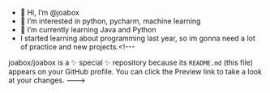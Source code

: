 - 👋 Hi, I’m @joabox 
- 👀 I’m interested in python, pycharm, machine learning
- 🌱 I’m currently learning Java and Python
- I started learning about programming last year, so im gonna need a lot of practice and new projects.<!---

joabox/joabox is a ✨ special ✨ repository because its `README.md` (this file) appears on your GitHub profile.
You can click the Preview link to take a look at your changes.
--->
